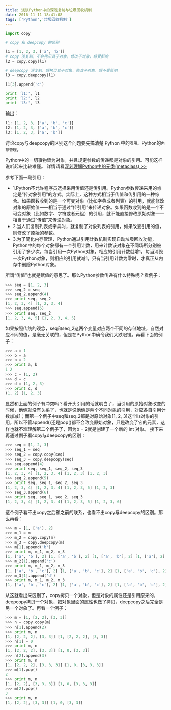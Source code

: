 ```yaml
---
title: 浅谈Python中的深浅复制与垃圾回收机制
date: 2016-11-11 18:41:08
tags: ['Python','垃圾回收机制']
---
```


```Python
import copy  

# copy 和 deepcopy 的区别  

l1 = [1, 2, 3, ['a', 'b']]  
# copy 浅复制，不会拷贝其子对象，修改子对象，将受影响  
l2 = copy.copy(l1)  

# deepcopy 深复制，将拷贝其子对象，修改子对象，将不受影响  
l3 = copy.deepcopy(l1)  

l1[3].append('c')  

print 'l1:', l1  
print 'l2:', l2  
print 'l3:', l3
```
输出：
```Python
l1: [1, 2, 3, ['a', 'b', 'c']]
l2: [1, 2, 3, ['a', 'b', 'c']]
l3: [1, 2, 3, ['a', 'b']]
```
<!-- more -->

讨论copy与deepcopy的区别这个问题要先搞清楚 Python 中的`引用`、Python的`内存管理`。

Python中的一切事物皆为对象，并且规定参数的传递都是对象的引用。可能这样说听起来比较难懂。
详情请看[深刻理解Python中的元类(metaclass) >>](http://nijintianzhenhaokan.party/2016/10/03/%E6%B7%B1%E5%88%BB%E7%90%86%E8%A7%A3Python%E4%B8%AD%E7%9A%84%E5%85%83%E7%B1%BB-metaclass/)

参考下面一段引用：
- 1.Python不允许程序员选择采用传值还是传引用。Python参数传递采用的肯定是“传对象引用”的方式。实际上，这种方式相当于传值和传引用的一种综合。如果函数收到的是一个可变对象（比如字典或者列表）的引用，就能修改对象的原始值——相当于通过“传引用”来传递对象。如果函数收到的是一个不可变对象（比如数字、字符或者元组）的引用，就不能直接修改原始对象——相当于通过“传值”来传递对象。
- 2.当人们复制列表或字典时，就复制了对象列表的引用，如果改变引用的值，则修改了原始的参数。
- 3.为了简化内存管理，Python通过引用计数机制实现自动垃圾回收功能，Python中的每个对象都有一个引用计数，用来计数该对象在不同场所分别被引用了多少次。每当引用一次Python对象，相应的引用计数就增1，每当消毁一次Python对象，则相应的引用就减1，只有当引用计数为零时，才真正从内存中删除Python对象。

所谓“传值”也就是赋值的意思了。那么Python参数传递有什么特殊呢？看例子：
```Python
>>> seq = [1, 2, 3]
>>> seq_2 = seq
>>> seq_2.append(4)
>>> print seq, seq_2
[1, 2, 3, 4] [1, 2, 3, 4]
>>> seq.append(5)
>>> print seq, seq_2
[1, 2, 3, 4, 5] [1, 2, 3, 4, 5]
```
如果按照传统的观念，seq和seq_2这两个变量对应两个不同的存储地址，自然对应不同的值，是毫无关联的，但是在Python中确令我们大跌眼镜。再看下面的例子：
```Python
>>> a = 1
>>> b = a
>>> b = 2
>>> print a, b
1 2
>>> c = (1, 2)
>>> d = c
>>> d = (1, 2, 3)
>>> print c, d
(1, 2) (1, 2, 3)
```
显然和上面的例子有冲突吗？看开头引用的话就明白了，当引用的原始对象改变的时候，他俩就没有关系了，也就是说他俩是两个不同对象的引用，对应各自引用计数加减1；而第一个例子中seq和seq_2都是对原始对象[1, 2, 3]这个lis对象的引用，所以不管append()还是pop()都不会改变原始对象，只是改变了它的元素，这样也就不难理解第二个例子了，因为b = 2就是创建了一个新的 int 对象。
接下来再通过例子看copy与deepcopy的区别：
```Python
>>> seq = [1, 2, 3]
>>> seq_1 = seq
>>> seq_2 = copy.copy(seq)
>>> seq_3 = copy.deepcopy(seq)
>>> seq.append(4)
>>> print seq, seq_1, seq_2, seq_3
[1, 2, 3, 4] [1, 2, 3, 4] [1, 2, 3] [1, 2, 3]
>>> seq_2.append(5)
>>> print seq, seq_1, seq_2, seq_3
[1, 2, 3, 4] [1, 2, 3, 4] [1, 2, 3, 5] [1, 2, 3]
>>> seq_3.append(6)
>>> print seq, seq_1, seq_2, seq_3
[1, 2, 3, 4] [1, 2, 3, 4] [1, 2, 3, 5] [1, 2, 3, 6]
```
这个例子看不出copy之后和之前的联系，也看不出copy与deepcopy的区别。那么再看：
```Python
>>> m = [1, ['a'], 2]
>>> m_1 = m
>>> m_2 = copy.copy(m)
>>> m_3 = copy.deepcopy(m)
>>> m[1].append('b')
>>> print m, m_1, m_2, m_3
[1, ['a', 'b'], 2] [1, ['a', 'b'], 2] [1, ['a', 'b'], 2] [1, ['a'], 2]
>>> m_2[1].append('c')
>>> print m, m_1, m_2, m_3
[1, ['a', 'b', 'c'], 2] [1, ['a', 'b', 'c'], 2] [1, ['a', 'b', 'c'], 2] [1, ['a'], 2]
>>> m_3[1].append('d')
>>> print m, m_1, m_2, m_3
[1, ['a', 'b', 'c'], 2] [1, ['a', 'b', 'c'], 2] [1, ['a', 'b', 'c'], 2] [1, ['a', 'd'], 2]
```
从这就看出来区别了，copy拷贝一个对象，但是对象的属性还是引用原来的，deepcopy拷贝一个对象，把对象里面的属性也做了拷贝，deepcopy之后完全是另一个对象了。再看一个例子：
```Python
>>> m = [1, [2, 2], [3, 3]]
>>> n = copy.copy(m)
>>> n[1].append(2)
>>> print m, n
[1, [2, 2, 2], [3, 3]] [1, [2, 2, 2], [3, 3]]
>>> n[1] = 0
>>> print m, n
[1, [2, 2, 2], [3, 3]] [1, 0, [3, 3]]
>>> n[2].append(3)
>>> print m, n
[1, [2, 2, 2], [3, 3, 3]] [1, 0, [3, 3, 3]]
>>> m[1].pop()
2
>>> print m, n
[1, [2, 2], [3, 3, 3]] [1, 0, [3, 3, 3]]
>>> m[2].pop()
3
>>> print m, n
[1, [2, 2], [3, 3]] [1, 0, [3, 3]]
```

